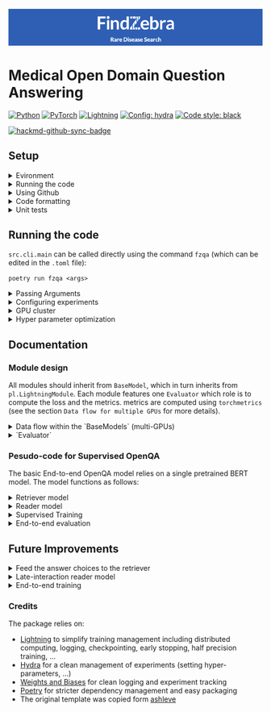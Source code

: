 ![FindZebra: rare disease search](fz-banner.png)

# Medical Open Domain Question Answering

<a href="https://pytorch.org/get-started/locally/"><img alt="Python" src="https://img.shields.io/badge/-Python 3.7--3.9-blue?style=for-the-badge&logo=python&logoColor=white"></a>
<a href="https://pytorch.org/get-started/locally/"><img alt="PyTorch" src="https://img.shields.io/badge/-PyTorch 1.8+-ee4c2c?style=for-the-badge&logo=pytorch&logoColor=white"></a>
<a href="https://pytorchlightning.ai/"><img alt="Lightning" src="https://img.shields.io/badge/-Lightning-792ee5?style=for-the-badge&logo=pytorchlightning&logoColor=white"></a>
<a href="https://hydra.cc/"><img alt="Config: hydra" src="https://img.shields.io/badge/config-hydra-89b8cd?style=for-the-badge&labelColor=gray"></a>
<a href="https://black.readthedocs.io/en/stable/"><img alt="Code style: black" src="https://img.shields.io/badge/code%20style-black-black.svg?style=for-the-badge&labelColor=gray"></a>

[![hackmd-github-sync-badge](https://hackmd.io/HQFPXkocSMKuJvtWWVJNKg/badge)](https://hackmd.io/HQFPXkocSMKuJvtWWVJNKg)

## Setup

<details>
<summary>Evironment</summary>

1. Install poetry

```shell
curl -sSL https://raw.githubusercontent.com/python-poetry/poetry/master/get-poetry.py | python -
```

2. Install dependencies (within the project)

```shell
poetry install
```

3. setting up git hooks

```shell
pip install pre-commit
pre-commit install
```

4. Run something using the environment

```shell
poetry run python <file.py>
poetry run which python # return the path to the virtual environment
```

</details>

<details>
<summary>Running the code</summary>

`src.cli.main` can be called directly using the command `fzqa` (which can be edited in the `.toml` file):

```shell
poetry run fzqa <args>
```

Or run the python script directly:

```shell
poetry run python run.py <args>
```

</details>


<details>
<summary>Using Github</summary>

### Opening issues

Each task, bug or idea should be registered as an issue. New issues are automatically added
to `project/development/todo`. Use `- [ ] <text>` to describe each item in a task.

### Using the project tab

Use the [project page](https://github.com/vlievin/fz-openqa/projects) to keep track of progress

### Branching

Do not implement features in the `master` branch. Create a new branch for each issue. Use a pull request to merge the
branch with master and close the corresponding issue. Closed issues are automatically moved
to `project/development/done`.

</details>

<details>

<summary>Code formatting</summary>

### [Black](https://github.com/psf/black)

Black is a code formatter for python. You can run it indepedently using

```shell
black <directory>
```

### [flake8](https://flake8.pycqa.org/en/latest/)

Flake8 is a tool to ensure the code to be correctly formatted.

### Setting up git hooks using [pre-commit](http://python-poetry.org)

Git hooks allows to execute some piece of code before every commit/push/pull request/... Pre-commit hooks aim at
checking the format of the code before a commit. They can be installed using the following commands:

```shell
pip install pre-commit
pre-commit install
```

At every commit, both `black` and `flake8` will be run. If the code is not `flake8` compliant, the commit will be
rejected. Furthermore, you can run `flake8` and `black` using:

```shell
pre-commit run --all-files
```

</details>

<details>

<summary>Unit tests</summary>

Core functions should be properly tested. Unit tests can be implemented in `tests/` and executed using:

```shell
poetry run python -m unittest discover
```

</details>

## Running the code

`src.cli.main` can be called directly using the command `fzqa` (which can be edited in the `.toml` file):

```shell
poetry run fzqa <args>
```

<details>
<summary>Passing Arguments</summary>
Arguments are parse using Hydra, configurations are organized into modules (nested dictionary structure). Each attribute
can be modified through the arguments:

```shell
poetry run fzqa trainger.gpus=0 trainer.max_epochs=100 logger=wandb datamodule.lr=0.007
```

</details>

<details>
<summary>Configuring experiments</summary>

Experiment configurations define a full experimental setup in `configs/experiment/`. Run the experiment config using:

```shell
poetry run fzqa +experiment=quick_test
```

The ´environ´ configuration adjust the experiment to the environment (e.g. cache location).

</details>

<details>
<summary>GPU cluster</summary>

When running experiments on the GPU cluster, you need to pass the flag `CUDA_VISIBLE_DEVICES` to expose GPU devices to
your script. The `/scratch` directory should be used to store large files (cache).

```shell
 CUDA_VISIBLE_DEVICES=7 poetry run fzqa +experiment=reader_only +environ=valv trainer.gpus=1
 ```

Lightning enables multi-gpus training using `torch.nn.DataParallel`. Simply configure the Lightning trainer:

```shell
CUDA_VISIBLE_DEVICES=3,4,5,6 poetry run python run.py +experiment=retriever_only +trainer.accelerator=dp trainer.gpus=4
```
 </details>

 <details>
<summary>Hyper parameter optimization</summary>

The `tune.py` script allow scheduling and running a set of experiments using `Ray[tune]`. Each experiment is described in `configs/hpo/`. Run an experiment using:

```shell
 CUDA_VISIBLE_DEVICES=0,1,2,3,4,5,6,7 poetry run python tune.py +hpo=search_retriever
 ```

</details>

## Documentation

### Module design

All modules should inherit from `BaseModel`, which in turn inherits from `pl.LightningModule`.
Each module features one `Evaluator` which role is to compute the loss and the metrics.
metrics are computed using `torchmetrics` (see the section `Data flow for multiple GPUs` for more details).

<details>
<summary>Data flow within the `BaseModels` (multi-GPUs)</summary>

The main computation should be implemented in the `_step()` and `_step_end()` methods of the `BaseModel`.
The `_step()` method runs independently on each device whereas the `_step_end()` method runs on
a single device: this is where the final aggregated loss should be implemented (see the diagram below).
The metrics must be implemented in the `_step_end` method in order to avoid errors with mutli-GPU training.

![Lightning module data flow](.assets/lighning_steps.png)

</details>

<details>
<summary>`Evaluator`</summary>
The evaluator handles computing the loss and the metrics. Two methods must be implemented:

1. The `forward` method that calls the model and compute logits or potentially a pre-loss term.
This method is called in the `module._step()` method
2. The `post_forward` method that implements the final computation of the loss given the aggregated outputs of the
`Evaluator.foward()` method from each device.
</details>

### Pesudo-code for Supervised OpenQA

The basic End-to-end OpenQA model relies on a single pretrained BERT model. The model functions as follows:

<details>
<summary>Retriever model</summary>

```python
from copy import deepcopy
import torch
from torch import Tensor, nn, einsum, argmax
from transformers import AutoModel
from fz_openqa.modeling.layers.lambd import Lambda

hdim = 16
bert = AutoModel.from_pretrained('model_id')
head_q = nn.Sequential(nn.Linear(bert.config.hidden_size, hdim),
                       Lambda(lambda x: x[:, 0]))
head_d = deepcopy(head_q)


def h_q(q: Tensor) -> Tensor:
    """pseudo-code for the query model"""
    return head_q(bert(q).last_hidden_state)  # tensor of shape [n_q, h,]


def h_d(d: Tensor) -> Tensor:
    """pseudo-code for the query model"""
    return head_d(bert(d).last_hidden_state)  # tensor of shape [n_d, h,]


def sim(h_q: Tensor, h_d: Tensor) -> Tensor:
    """Compute the similarity matrix between the batch of queries and the documents"""
    return einsum(f'nh, mh -> nm', h_q, h_d)  # tensor  of shape [n_q, n_d]


def topk(similarities: Tensor, k: int) -> Tensor:
    """return the topk document for each query in the batch given the similarity matrix"""
    values, indices = torch.topk(similarities, k=k, dim=1)  # tensor of shape [m_q, min(k, n_d)]
    return indices


def retriever(q: Tensor, d: Tensor, k: int) -> Tensor:
    """Retrieve the top k document form the corpus `d`
    for each query in the batch `q`"""
    similarities = sim(h_q(q), h_d(d))
    return topk(similarities, k)
```

</details>

<details>
<summary>Reader model</summary>

```python
from copy import deepcopy
import torch
from torch import Tensor, nn, einsum, cat
from transformers import AutoModel
from fz_openqa.modeling.layers.lambd import Lambda

hdim = 16
bert = AutoModel.from_pretrained('model_id')
head_qd = nn.Sequential(nn.Linear(bert.config.hidden_size, hdim),
                        Lambda(lambda x: x[:, 0]))
head_a = deepcopy(head_qd)


def h_qd(q: Tensor, d: Tensor) -> Tensor:
    """pseudo-code for the query-document model"""
    qd = cat([q, d], dim=1)
    return head_qd(bert(qd).last_hidden_state)  # tensor of shape [n_qd, h,]


def h_a(a: Tensor) -> Tensor:
    """pseudo-code for the answer model"""
    return head_a(bert(a).last_hidden_state)  # tensor of shape [n_a, h,]


def sim(h_qd: Tensor, h_a: Tensor) -> Tensor:
    """Compute the similarity matrix between the batch of query-documents and the answers"""
    return einsum(f'nh, nah -> na', h_qd, h_a)  # tensor  of shape [n_qd, n_a]


def topk(similarities: Tensor, k: int) -> Tensor:
    """return the top k document-answers for each query in the batch given the similarity matrix"""
    values, indices = torch.topk(similarities, k=k, dim=1)  # tensor of shape [n_qd min(k, n_a)]
    return indices


def reader(q: Tensor, d: Tensor, a: Tensor, k: int) -> Tensor:
    """Retrieve the top k answers given a batch of triplets (query, document, answer)"""
    similarities = sim(h_qd(q, d), h_a(a))
    return topk(similarities, k)
```

</details>

<details>
<summary>Supervised Training</summary>

The `FZxMedQA` dataset provides triplets `(q, d, a)` that can be exploited for supervised learning. In this setup the
retriever only learns from the label (golden passage). The pseudo-code looks like:

```python
import torch

for batch in loader:
    # shapes: q: [bs, L_q, :], d: [bs, L_d, :], a: [bs, N_a, L_a, :], a_index: [bs,]
    q, d, a, a_index = batch
    bs, N_a, L_a, _ = a.shape
    # retriever loss
    ir_logits = sim(h_q(q), h_d(d))
    retriever_loss = torch.nn.functional.cross_entropy(ir_logits, torch.range(ir_logits.shape[0]))
    # reader loss
    _h_qd = h_qd(q, d)  # shape [bs, h]
    _h_a = h_a(a.view(bs * N_a, *a.shape[2:])).view(bs, N_a,
                                                    -1)  # collapse bs and N_a, and reshape back, shape [bs, N_a, h]
    qa_logits = torch.einsum(f'nh, nah -> na', _h_qd, _h_a)
    reader_loss = torch.nn.functional.cross_entropy(qa_logits, a)
    # total loss
    loss = retriever_loss + retriever_loss
    # backward, etc...
    ...




```

</details>

<details>
<summary>End-to-end evaluation</summary>

During supervised training, the retriever only learns from the golden passages, and the reader is only evaluated using
the golden passage. During end-to-end evaluation, we wish to use the documents actually retrieved using the trained
model.

```python
# step 1. index the corpus
for batch in corpus:
    batch['vectors'] = h_d(batch['input_ids'])
corpus.add_faiss_index('vectors')

# step 2. end to end evaluation
for batch in loader:
    q, a, a_index = batch
    # retriever the best document for each query
    d = corpus.get_nearest_examples_batch('vectors', k=1)  # potentially use k>1
    # feed the best document to the reader
    a_inferred = reader(q, d, a)
    accuracy = Accuracy(a_inferred, a_index)
    # log, etc...
    ...
```

</details>

## Future Improvements

<details>
<summary>Feed the answer choices to the retriever</summary>
At the moment the current model does not use the answer choices for retrieval. Concatenate the answer choices with the query.
</details>

<details>
<summary>Late-interaction reader model</summary>
At the moment, the reader model requires concatenating the query with the document,
which requires processing the query and document two times (1 time for IR, one time for reading comprehension).
A late interaction model for the reader component would allow processing each input one time with the BERT model.
</details>

<details>
<summary>End-to-end training</summary>
The current retriever only learns to identify the golden passage (which is noisily labelled).
Sample from the retriever lives and learn from the signal given by the reader component.
</details>

### Credits

The package relies on:

* [Lightning](https://github.com/PyTorchLightning/pytorch-lightning) to simplify training management including
  distributed computing, logging, checkpointing, early stopping, half precision training, ...
* [Hydra](https://hydra.cc/docs/intro/) for a clean management of experiments (setting hyper-parameters, ...)
* [Weights and Biases](https://wandb.ai) for clean logging and experiment tracking
* [Poetry](https://python-poetry.org/) for stricter dependency management and easy packaging
* The original template was copied form [ashleve](https://github.com/ashleve/lightning-hydra-template)
